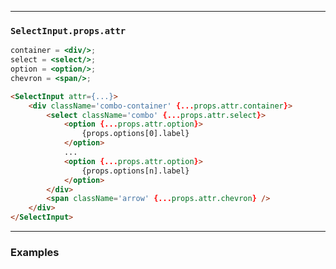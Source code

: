 ______________________________________________________________________________

### `SelectInput.props.attr`

```jsx static
container = <div/>;
select = <select/>;
option = <option/>;
chevron = <span/>;
```

```html
<SelectInput attr={...}>
    <div className='combo-container' {...props.attr.container}>
        <select className='combo' {...props.attr.select}>
            <option {...props.attr.option}>
                {props.options[0].label}
            </option>
            ...
            <option {...props.attr.option}>
                {props.options[n].label}
            </option>
        </div>
        <span className='arrow' {...props.attr.chevron} />
    </div>
</SelectInput>
```

______________________________________________________________________________

### Examples
